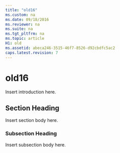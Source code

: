 ```yaml
---
title: "old16"
ms.custom: na
ms.date: 09/18/2016
ms.reviewer: na
ms.suite: na
ms.tgt_pltfrm: na
ms.topic: article
H1: old
ms.assetid: abeca246-3515-46f7-8526-d92cbdfc5ac2
caps.latest.revision: 7
---
```

# old16
Insert introduction here.  
  
## Section Heading  
 Insert section body here.  
  
### Subsection Heading  
 Insert subsection body here.